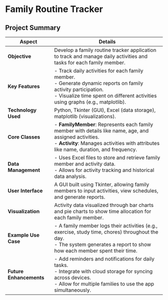 # Family Routine Tracker

## Project Summary

| **Aspect**                     | **Details**                                                                                                                               |
|--------------------------------|-------------------------------------------------------------------------------------------------------------------------------------------|
| **Objective**                  | Develop a family routine tracker application to track and manage daily activities and tasks for each family member.                      |
| **Key Features**               | - Track daily activities for each family member.<br>- Generate dynamic reports on family activity participation.<br>- Visualize time spent on different activities using graphs (e.g., matplotlib). |
| **Technology Used**            | Python, Tkinter (GUI), Excel (data storage), matplotlib (visualizations).                                                                 |
| **Core Classes**               | - **FamilyMember**: Represents each family member with details like name, age, and assigned activities.<br>- **Activity**: Manages activities with attributes like name, duration, and frequency. |
| **Data Management**            | - Uses Excel files to store and retrieve family member and activity data.<br>- Allows for activity tracking and historical data analysis. |
| **User Interface**             | A GUI built using Tkinter, allowing family members to input activities, view schedules, and generate reports.                           |
| **Visualization**              | Activity data visualized through bar charts and pie charts to show time allocation for each family member.                               |
| **Example Use Case**           | - A family member logs their activities (e.g., exercise, study time, chores) throughout the day.<br>- The system generates a report to show how each member spent their time. |
| **Future Enhancements**        | - Add reminders and notifications for daily tasks.<br>- Integrate with cloud storage for syncing across devices.<br>- Allow for multiple families to use the app simultaneously. |

